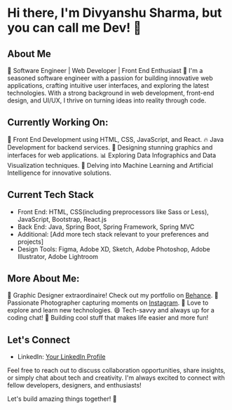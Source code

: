 # Hi there, I'm Divyanshu Sharma, but you can call me Dev! 👋

## About Me
🌟 Software Engineer | Web Developer | Front End Enthusiast 🌟
I'm a seasoned software engineer with a passion for building innovative web applications, crafting intuitive user interfaces, and exploring the latest technologies. With a strong background in web development, front-end design, and UI/UX, I thrive on turning ideas into reality through code.

## Currently Working On:

🚀 Front End Development using HTML, CSS, JavaScript, and React.
🔥 Java Development for backend services.
🎨 Designing stunning graphics and interfaces for web applications.
📊 Exploring Data Infographics and Data Visualization techniques.
🤖 Delving into Machine Learning and Artificial Intelligence for innovative solutions.

## Current Tech Stack

- Front End: HTML, CSS(including preprocessors like Sass or Less), JavaScript, Bootstrap, React.js
- Back End: Java, Spring Boot, Spring Framework, Spring MVC
- Additional: [Add more tech stack relevant to your preferences and projects]
- Design Tools: Figma, Adobe XD, Sketch, Adobe Photoshop, Adobe Illustrator, Adobe Lightroom 

## More About Me:

🎨 Graphic Designer extraordinaire! Check out my portfolio on [Behance](https://www.behance.net/DivyanshuSharma_DxS).
📸 Passionate Photographer capturing moments on [Instagram](https://www.instagram.com/dxs_films/).
🚀 Love to explore and learn new technologies.
😄 Tech-savvy and always up for a coding chat!
📱 Building cool stuff that makes life easier and more fun!

## Let's Connect

- LinkedIn: [Your LinkedIn Profile](https://www.linkedin.com/in/divyanshu-sharma-433263275/)

Feel free to reach out to discuss collaboration opportunities, share insights, or simply chat about tech and creativity. I'm always excited to connect with fellow developers, designers, and enthusiasts!

Let's build amazing things together! 🚀
